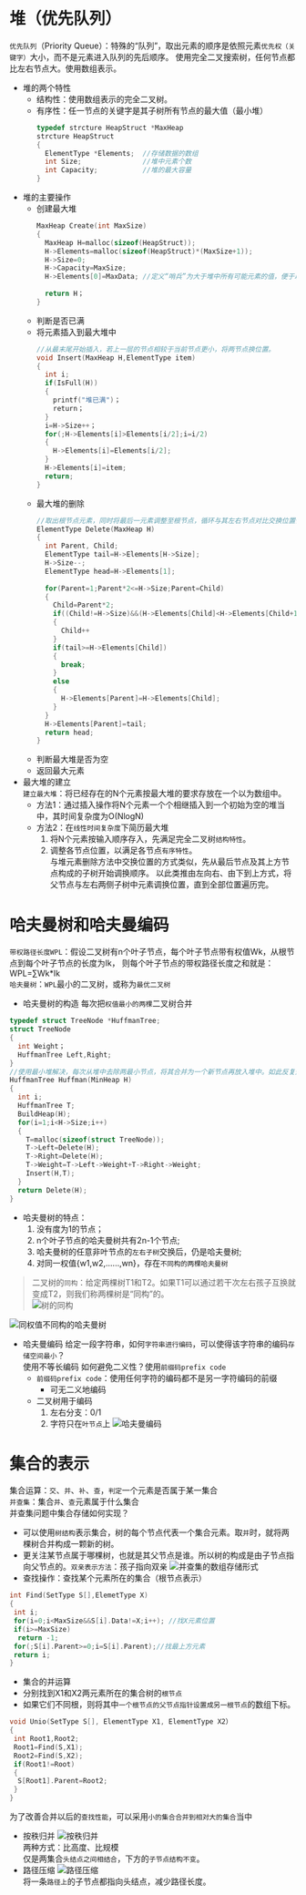 # 堆（优先队列）
`优先队列`（Priority Queue）：特殊的“队列”，取出元素的顺序是依照元素`优先权（关键字）`大小，而不是元素进入队列的先后顺序。
使用完全二叉搜索树，任何节点都比左右节点大。使用数组表示。
* 堆的两个特性
  * 结构性：使用数组表示的完全二叉树。
  * 有序性：任一节点的关键字是其子树所有节点的最大值（最小堆）
    ``` C
    typedef strcture HeapStruct *MaxHeap
    strcture HeapStruct
    {
      ElementType *Elements;  //存储数据的数组
      int Size;               //堆中元素个数
      int Capacity;           //堆的最大容量
    }
    ```
* 堆的主要操作
  * 创建最大堆
    ``` C
    MaxHeap Create(int MaxSize)
    {
      MaxHeap H=malloc(sizeof(HeapStruct));
      H->Elements=malloc(sizeof(HeapStruct)*(MaxSize+1));
      H->Size=0;
      H->Capacity=MaxSize;
      H->Elements[0]=MaxData; //定义“哨兵”为大于堆中所有可能元素的值，便于以后更快操作
      
      return H；
    }
    ```
  * 判断是否已满
  * 将元素插入到最大堆中
    ``` C
    //从最末尾开始插入，若上一层的节点相较于当前节点更小，将两节点换位置。
    void Insert(MaxHeap H,ElementType item)
    {
      int i;
      if(IsFull(H))
      {
        printf("堆已满")；
        return；
      }
      i=H->Size++；
      for(;H->Elements[i]>Elements[i/2];i=i/2)
      {
        H->Elements[i]=Elements[i/2];
      }
      H->Elements[i]=item;
      return;
    }
    ```
  * 最大堆的删除
    ``` C
    //取出根节点元素，同时将最后一元素调整至根节点，循环与其左右节点对比交换位置保证顺序性。
    ElementType Delete(MaxHeap H)
    {
      int Parent, Child;
      ElementType tail=H->Elements[H->Size];
      H->Size--;
      ElementType head=H->Elements[1];
      
      for(Parent=1;Parent*2<=H->Size;Parent=Child)
      {
        Child=Parent*2;
        if((Child!=H->Size)&&(H->Elements[Child]<H->Elements[Child+1]))
        {
          Child++
        }
        if(tail>=H->Elements[Child])
        {
          break;
        }
        else
        {
          H->Elements[Parent]=H->Elements[Child];
        }
      }
      H->Elements[Parent]=tail;
      return head;
    }
    ```
  * 判断最大堆是否为空
  * 返回最大元素
* 最大堆的建立  
`建立最大堆`：将已经存在的N个元素按最大堆的要求存放在一个以为数组中。
  * 方法1：通过插入操作将N个元素一个个相继插入到一个初始为空的堆当中，其时间复杂度为O(NlogN)
  * 方法2：在`线性时间复杂度`下简历最大堆
    1. 将N个元素按输入顺序存入，先满足完全二叉树`结构特性`。<br>
    2. 调整各节点位置，以满足各节点`有序特性`。<br>
  与堆元素删除方法中交换位置的方式类似，先从最后节点及其上方节点构成的子树开始调换顺序。
  以此类推由左向右、由下到上方式，将父节点与左右两侧子树中元素调换位置，直到全部位置遍历完。<br>
    
# 哈夫曼树和哈夫曼编码
`带权路径长度WPL`：假设二叉树有n个叶子节点，每个叶子节点带有权值Wk，从根节点到每个叶子节点的长度为Ik，
则每个叶子节点的带权路径长度之和就是：WPL=∑Wk*Ik<br>
`哈夫曼树`：`WPL`最小的二叉树，或称为`最优二叉树`
* 哈夫曼树的构造
  每次把`权值最小的两棵`二叉树合并
```C
typedef struct TreeNode *HuffmanTree;
struct TreeNode
{
  int Weight；
  HuffmanTree Left,Right;
}
//使用最小堆解决，每次从堆中去除两最小节点，将其合并为一个新节点再放入堆中。如此反复知道遍历完成
HuffmanTree Huffman(MinHeap H)
{
  int i;
  HuffmanTree T;
  BuildHeap(H);
  for(i=1;i<H->Size;i++)
  {
    T=malloc(sizeof(struct TreeNode));
    T->Left=Delete(H);
    T->Right=Delete(H);
    T->Weight=T->Left->Weight+T->Right->Weight;
    Insert(H,T);
  }
  return Delete(H);
}
```
* 哈夫曼树的特点：
  1. 没有度为1的节点；<br>
  2. n个叶子节点的哈夫曼树共有2n-1个节点;<br>
  3. 哈夫曼树的任意非叶节点的`左右子树`交换后，仍是哈夫曼树;<br>
  4. 对同一权值{w1,w2,......,wn}，存在`不同构的两棵哈夫曼树`<br>
> 二叉树的`同构`：给定两棵树T1和T2。如果T1可以通过若干次左右孩子互换就变成T2，则我们称两棵树是“同构”的。<br>
![树的同构](https://github.com/fake960324/DataStructure-Algorithm/blob/master/Pics/%E6%A0%91%E7%9A%84%E5%90%8C%E6%9E%84.jpg)<br>
  
  ![同权值不同构的哈夫曼树](https://github.com/fake960324/DataStructure-Algorithm/blob/master/Pics/%E5%90%8C%E6%9D%83%E5%80%BC%E5%93%88%E5%A4%AB%E6%9B%BC%E6%A0%91.jpg)
* 哈夫曼编码
给定一段字符串，如何`字符串进行编码`，可以使得该字符串的编码`存储空间最小`？<br>
使用不等长编码
如何避免二义性？使用`前缀码prefix code`
  * `前缀码prefix code`：使用任何字符的编码都不是另一字符编码的前缀
    * 可无二义地编码
  * 二叉树用于编码
    1. 左右分支：0/1
    2. 字符只在`叶节点`上
![哈夫曼编码](https://github.com/fake960324/DataStructure-Algorithm/blob/master/Pics/%E5%93%88%E5%A4%AB%E6%9B%BC%E7%BC%96%E7%A0%81.jpg)<br>
    
# 集合的表示
集合运算：`交`、`并`、`补`、`查`，`判定`一个元素是否属于某一集合<br>
`并查集`：集合`并`、`查`元素属于什么集合<br>
并查集问题中集合存储如何实现？<br>
  * 可以使用`树结构`表示集合，树的每个节点代表一个集合元素。取`并`时，就将两棵树合并构成一颗新的树。<br>
  * 更关注某节点属于哪棵树，也就是其父节点是谁。所以树的构成是由子节点指向父节点的。`双亲表示方法`：孩子指向双亲
![并查集的数组存储形式](https://github.com/fake960324/DataStructure-Algorithm/blob/master/Pics/%E5%B9%B6%E6%9F%A5%E9%9B%86.jpg)<br>
* 查找操作：查找某个元素所在的集合（根节点表示）
 ``` C
 int Find(SetType S[],ElemetType X)
 {
  int i;
  for(i=0;i<MaxSize&&S[i].Data!=X;i++); //找X元素位置
  if(i>=MaxSize)
   return -1;
  for(;S[i].Parent>=0;i=S[i].Parent);//找最上方元素
  return i;
 }
 ```
* 集合的并运算
 * 分别找到X1和X2两元素所在的集合树的`根节点`
 * 如果它们不同根，则将其中`一个根节点的父节点指针设置成另一根节点`的数组下标。
 ``` c
 void Unio(SetType S[], ElementType X1, ElementType X2）
 {
  int Root1,Root2;
  Root1=Find(S,X1);
  Root2=Find(S,X2);
  if(Root1!=Root)
  {
   S[Root1].Parent=Root2;
  }
 }
 ```
 为了改善合并以后的`查找性能`，可以采用`小的集合合并到相对大的集合`当中
* 按秩归并
![按秩归并](https://github.com/fake960324/DataStructure-Algorithm/blob/master/Pics/%E6%8C%89%E7%A7%A9%E5%BD%92%E5%B9%B6.jpg)<br>
两种方式：比高度、比规模<br>
仅是两集合`头结点之间相结合`，下方的`子节点结构不变`。
* 路径压缩
![路径压缩](https://github.com/fake960324/DataStructure-Algorithm/blob/master/Pics/%E8%B7%AF%E5%BE%84%E5%8E%8B%E7%BC%A9.jpg)<br>
将一条`路径上`的子节点都指向头结点，减少路径长度。
